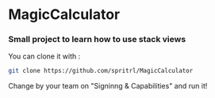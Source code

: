 # MagicCalculator
### Small project to learn how to use stack views

You can clone it with :
```sh
git clone https://github.com/spritrl/MagicCalculator
```

Change by your team on "Signinng & Capabilities" and run it!